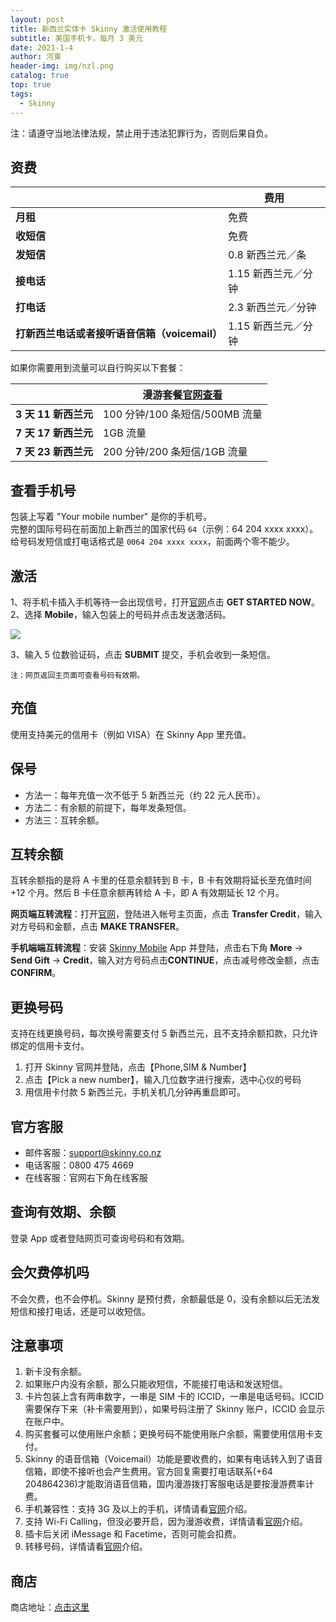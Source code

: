 ```yaml
---
layout: post
title: 新西兰实体卡 Skinny 激活使用教程
subtitle: 美国手机卡，每月 3 美元
date: 2021-1-4
author: 河東
header-img: img/nzl.png
catalog: true
top: true
tags:
  - Skinny
---
```


注：请遵守当地法律法规，禁止用于违法犯罪行为，否则后果自负。

## 资费

|  | 费用 |  
|---|---|
| **月租** | 免费 |
| **收短信** | 免费 |
| **发短信** | 0.8 新西兰元／条 |
|  **接电话**| 1.15 新西兰元／分钟 |
| **打电话** | 2.3 新西兰元／分钟 |
| **打新西兰电话或者接听语音信箱（voicemail）** | 1.15 新西兰元／分钟 |

如果你需要用到流量可以自行购买以下套餐：

|  | 漫游套餐[官网查看](https://www.skinny.co.nz/pricing/overseas-roaming/) |  
|---|---|
| **3 天 11 新西兰元** | 100 分钟/100 条短信/500MB 流量 |
| **7 天 17 新西兰元** | 1GB 流量 |
|**7 天 23 新西兰元**|200 分钟/200 条短信/1GB 流量|


## 查看手机号

包装上写着 "Your mobile number" 是你的手机号。\
完整的国际号码在前面加上新西兰的国家代码 `64`（示例：64 204 xxxx xxxx）。\
给号码发短信或打电话格式是 `0064 204 xxxx xxxx`，前面两个零不能少。

## 激活

1、将手机卡插入手机等待一会出现信号，打开[官网](https://www.skinny.co.nz/register/)点击 **GET STARTED NOW**。\
2、选择 **Mobile**，输入包装上的号码并点击发送激活码。

![](https://i.imgur.com/s2LtEQ7.png)
  
3、输入 5 位数验证码，点击 **SUBMIT** 提交，手机会收到一条短信。

`注：网页返回主页面可查看号码有效期。`


## 充值

使用支持美元的信用卡（例如 VISA）在 Skinny App 里充值。

## 保号

- 方法一：每年充值一次不低于 5 新西兰元（约 22 元人民币）。
- 方法二：有余额的前提下，每年发条短信。
- 方法三：互转余额。

## 互转余额
互转余额指的是将 A 卡里的任意余额转到 B 卡，B 卡有效期将延长至充值时间 +12 个月。然后 B 卡任意余额再转给 A 卡，即 A 有效期延长 12 个月。

**网页端互转流程**：打开[官网](https://www.skinny.co.nz)，登陆进入帐号主页面，点击 **Transfer Credit**，输入对方号码和金额，点击 **MAKE TRANSFER**。  

**手机端端互转流程**：安装 [Skinny Mobile](https://apps.apple.com/cn/app/skinny-mobile/id926099138) App 并登陆，点击右下角 **More** → **Send Gift** → **Credit**，输入对方号码点击**CONTINUE**，点击减号修改金额，点击 **CONFIRM**。 

## 更换号码
支持在线更换号码，每次换号需要支付 5 新西兰元，且不支持余额扣款，只允许绑定的信用卡支付。
1. 打开 Skinny 官网并登陆，点击【Phone,SIM & Number】
2. 点击【Pick a new number】，输入几位数字进行搜索，选中心仪的号码
3. 用信用卡付款 5 新西兰元，手机关机几分钟再重启即可。

## 官方客服
- 邮件客服：<support@skinny.co.nz>
- 电话客服：0800 475 4669
- 在线客服：官网右下角在线客服

## 查询有效期、余额
登录 App 或者登陆网页可查询号码和有效期。

## 会欠费停机吗
不会欠费，也不会停机。Skinny 是预付费，余额最低是 0，没有余额以后无法发短信和接打电话，还是可以收短信。

## 注意事项
1. 新卡没有余额。
2. 如果账户内没有余额，那么只能收短信，不能接打电话和发送短信。
3. 卡片包装上含有两串数字，一串是 SIM 卡的 ICCID，一串是电话号码。ICCID 需要保存下来（补卡需要用到），如果号码注册了 Skinny 账户，ICCID 会显示在账户中。
4. 购买套餐可以使用账户余额；更换号码不能使用账户余额，需要使用信用卡支付。
5. Skinny 的语音信箱（Voicemail）功能是要收费的，如果有电话转入到了语音信箱，即使不接听也会产生费用。官方回复需要打电话联系(+64 204864236)才能取消语音信箱，国内漫游拨打客服电话是要按漫游费率计费。
6. 手机兼容性：支持 3G 及以上的手机，详情请看[官网](https://www.skinny.co.nz/help/compatibility/)介绍。
7. 支持 Wi-Fi Calling，但没必要开启，因为漫游收费，详情请看[官网](https://www.skinny.co.nz/help/vowifi-calling)介绍。
8. 插卡后关闭 iMessage 和 Facetime，否则可能会扣费。
9. 转移号码，详情请看[官网](https://signin.skinny.co.nz/?goto=https://www.skinny.co.nz/dashboard/phone-details/changenumber/)介绍。

## 商店

商店地址：[点击这里](https://ssnhd.github.io/2023/03/19/store/)